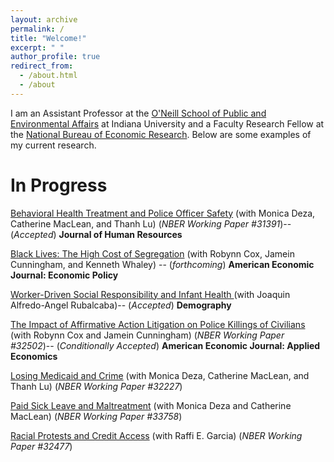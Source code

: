 ```yaml
---
layout: archive
permalink: /
title: "Welcome!"
excerpt: " "
author_profile: true
redirect_from: 
  - /about.html
  - /about
---
```


I am an Assistant Professor at the  [O'Neill School of Public and Environmental Affairs](https://oneill.indiana.edu/index.html) at Indiana University and a Faculty Research Fellow at the [National Bureau of Economic Research](https://www.nber.org/). Below are some examples of my current research.

In Progress
======
[Behavioral Health Treatment and Police Officer Safety](https://www.nber.org/papers/w31391?utm_campaign=ntwh&utm_medium=email&utm_source=ntwg2)  (with Monica Deza, Catherine MacLean, and Thanh Lu) (*NBER Working Paper #31391*)-- (*Accepted*) **Journal of Human Resources**

[Black Lives: The High Cost of Segregation](https://equitablegrowth.org/working-papers/black-lives-the-high-cost-of-segregation/) (with Robynn Cox, Jamein Cunningham, and Kenneth Whaley) -- (*forthcoming*)  **American Economic Journal: Economic Policy**

<ins>Worker-Driven Social Responsibility and Infant Health </ins> (with Joaquin Alfredo-Angel Rubalcaba)-- (*Accepted*) **Demography**

[The Impact of Affirmative Action Litigation on Police Killings of Civilians](https://www.nber.org/papers/w32502?utm_campaign=ntwh&utm_medium=email&utm_source=ntwg2)  (with Robynn Cox and Jamein Cunningham) (*NBER Working Paper #32502*)-- (*Conditionally Accepted*)  **American Economic Journal: Applied Economics**

[Losing Medicaid and Crime](https://www.nber.org/papers/w32227?utm_campaign=ntwh&utm_medium=email&utm_source=ntwg2) (with Monica Deza, Catherine MacLean, and Thanh Lu) (*NBER Working Paper #32227*)

[Paid Sick Leave and Maltreatment](https://www.nber.org/papers/w33758) (with Monica Deza and Catherine MacLean) (*NBER Working Paper #33758*)

[Racial Protests and Credit Access](https://www.nber.org/papers/w32477?utm_campaign=ntwh&utm_medium=email&utm_source=ntwg2) (with Raffi E. Garcia) (*NBER Working Paper #32477*)

